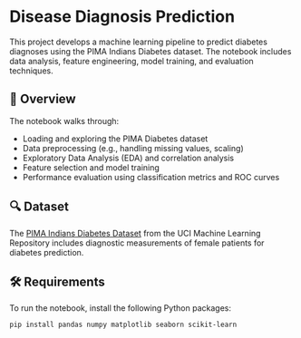 # Disease Diagnosis Prediction

This project develops a machine learning pipeline to predict diabetes diagnoses using the PIMA Indians Diabetes dataset. The notebook includes data analysis, feature engineering, model training, and evaluation techniques.

## 🧬 Overview

The notebook walks through:
- Loading and exploring the PIMA Diabetes dataset
- Data preprocessing (e.g., handling missing values, scaling)
- Exploratory Data Analysis (EDA) and correlation analysis
- Feature selection and model training
- Performance evaluation using classification metrics and ROC curves

## 🔍 Dataset

The [PIMA Indians Diabetes Dataset](https://www.kaggle.com/datasets/uciml/pima-indians-diabetes-database) from the UCI Machine Learning Repository includes diagnostic measurements of female patients for diabetes prediction.

## 🛠️ Requirements

To run the notebook, install the following Python packages:

```bash
pip install pandas numpy matplotlib seaborn scikit-learn
